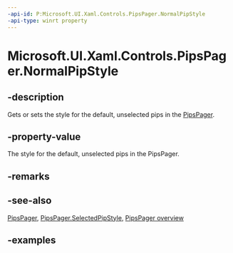 ```yaml
---
-api-id: P:Microsoft.UI.Xaml.Controls.PipsPager.NormalPipStyle
-api-type: winrt property
---
```


# Microsoft.UI.Xaml.Controls.PipsPager.NormalPipStyle

<!--
public Windows.UI.Xaml.Style NormalPipStyle { get; set; }
-->

## -description

Gets or sets the style for the default, unselected pips in the [PipsPager](pipspager.md).

## -property-value

The style for the default, unselected pips in the PipsPager.

## -remarks

## -see-also

[PipsPager](pipspager.md), [PipsPager.SelectedPipStyle](pipspager_selectedpipstyle.md), [PipsPager overview](/windows/uwp/design/controls-and-patterns/pipspager)

## -examples
